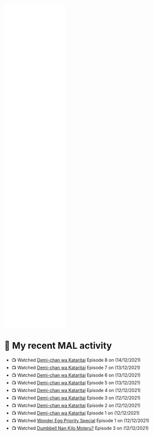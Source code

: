 ![Metrics](https://github.com/noxan-dev/noxan-dev/blob/main/github-metrics.svg)

# 🌸 My recent MAL activity

<!-- MAL_ACTIVITY:start -->

- 📺 Watched [Demi-chan wa Kataritai](https://myanimelist.net/anime/33988) Episode 8 on (14/12/2021)
- 📺 Watched [Demi-chan wa Kataritai](https://myanimelist.net/anime/33988) Episode 7 on (13/12/2021)
- 📺 Watched [Demi-chan wa Kataritai](https://myanimelist.net/anime/33988) Episode 6 on (13/12/2021)
- 📺 Watched [Demi-chan wa Kataritai](https://myanimelist.net/anime/33988) Episode 5 on (13/12/2021)
- 📺 Watched [Demi-chan wa Kataritai](https://myanimelist.net/anime/33988) Episode 4 on (12/12/2021)
- 📺 Watched [Demi-chan wa Kataritai](https://myanimelist.net/anime/33988) Episode 3 on (12/12/2021)
- 📺 Watched [Demi-chan wa Kataritai](https://myanimelist.net/anime/33988) Episode 2 on (12/12/2021)
- 📺 Watched [Demi-chan wa Kataritai](https://myanimelist.net/anime/33988) Episode 1 on (12/12/2021)
- 📺 Watched [Wonder Egg Priority Special](https://myanimelist.net/anime/48614) Episode 1 on (12/12/2021)
- 📺 Watched [Dumbbell Nan Kilo Moteru?](https://myanimelist.net/anime/39026) Episode 3 on (12/12/2021)

<!-- MAL_ACTIVITY:end -->
